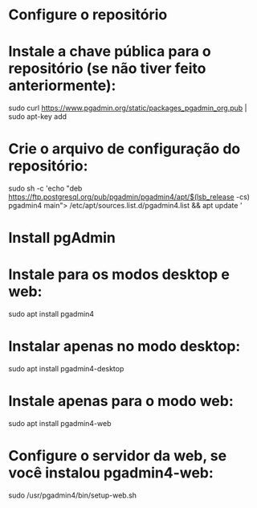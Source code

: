 #
# Configure o repositório
#

# Instale a chave pública para o repositório (se não tiver feito anteriormente):
sudo curl https://www.pgadmin.org/static/packages_pgadmin_org.pub | sudo apt-key add

# Crie o arquivo de configuração do repositório:
sudo sh -c 'echo "deb https://ftp.postgresql.org/pub/pgadmin/pgadmin4/apt/$(lsb_release -cs) pgadmin4 main"> /etc/apt/sources.list.d/pgadmin4.list && apt update '

#
# Install pgAdmin
#

# Instale para os modos desktop e web:
sudo apt install pgadmin4

# Instalar apenas no modo desktop:
sudo apt install pgadmin4-desktop

# Instale apenas para o modo web: 
sudo apt install pgadmin4-web 

# Configure o servidor da web, se você instalou pgadmin4-web:
sudo /usr/pgadmin4/bin/setup-web.sh
